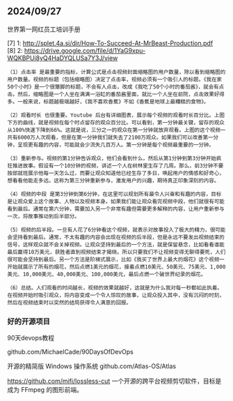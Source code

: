 

## 2024/09/27
世界第一网红员工培训手册

[7] 1: http://splet.4a.si/dir/How-To-Succeed-At-MrBeast-Production.pdf
[8] 2: https://drive.google.com/file/d/1YaG9xpu-WQKBPUi8yQ4HaDYQLUSa7Y3J/view

```
（1）点击率 是最重要的指标，计算公式是点击视频封面缩略图的用户数量，除以看到缩略图的用户数量。视频的标题（包括缩略图）决定了点击率，视频必须有一个吸引人的标题。《我在家50个小时》是一个很蹩脚的标题，不会有人点击，改成《我吃了50个小时的番茄酱》，就会有点击。然后，缩略图是一个人坐在满满一浴缸的番茄酱里面，就比一个人坐在前院，点击效果好得多。一般来说，标题越极端越好，《我不喜欢香蕉》不如《香蕉是地球上最糟糕的食物》。

（2）观看时长 也很重要。Youtube 后台有详细图表，展示每个视频的观看时长百分比。上图下方的曲线，就是视频在每个时点留存的观众百分比。可以看到，第一分钟最关键，留存的观众从100%快速下降到66%。这就是说，三分之一的观众在第一分钟就放弃观看。上图的这个视频一共有6000万人次观看，但是在第一分钟我们就失去了2100万观众。如果我们可以改善第一分钟，呈现更有趣的内容，可能就会少流失几百万人。第一分钟是每个视频最重要的一分钟。

（3）重新参与。视频的第1分钟告诉观众，他们会看到什么，然后从第1分钟到第3分钟开始疯狂推进故事。假设有一个10分钟的视频，讲述一个人在树林里生存了几周。那么，前3分钟不要按部就班展示他每一天怎么过，而要让观众知道他已经生存了多日，唤起用户的情感和好奇心，想看看他能走多远。这称为第三分钟重新参与，激发用户的兴趣，期待真正印象深刻的内容。

（4）视频的中段 是第3分钟到第6分钟，在这里可以规划所有最令人兴奋和有趣的内容，目标是让观众爱上这个故事、人物以及视频本身。如果我们能让观众看完视频中段，他们就很有可能看到最后。通常在第六分钟，需要加入另一个非常有趣但需要更多解释的内容，让用户重新参与一次，将故事推动到后半部分。

（5）视频的后半段。一旦有人花了6分钟看这个视频，就表示对故事投入了极大的精力，很可能会坚持看到最后。通常，不太有趣的内容会出现在视频的后半段，但是永远不要发出视频结束的信号，这样观众就不会关掉视频。让观众坚持到最后的一个方法，就是保留悬念，比如看看谁能最后赢得10万美元，获胜者直到视频结束才揭晓。所以只要我们不让视频变得无聊得要死，人们很可能会坚持到最后。另一个方法是阶梯式展示，比如《我买了世界上最大的烟花》这个视频一开始就展示了所有的烟花，然后点燃1美元的烟花，接着点燃10美元、50美元、75美元、1,000美元、10,000美元、40,000美元、100,000美元，最后点燃一个破世界纪录的烟花。

（6）总结。人们观看的时间越长，视频的效果就越好，这就是为什么我对每一秒都如此执着。在视频开始时吸引观众，将内容变成一个令人惊叹的故事，让观众投入其中，没有沉闷的时刻，然后在视频结束时以突然的结局获得令人满意的回报。
```

### 好的开源项目

90天devops教程

github.com/MichaelCade/90DaysOfDevOps

开源的精简版 Windows 操作系统
github.com/Atlas-OS/Atlas

https://github.com/mifi/lossless-cut
一个开源的跨平台视频剪切软件，目标是成为 FFmpeg 的图形前端。